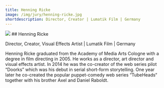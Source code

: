```yaml
---
title: Henning Ricke
image: /img/jury/henning-ricke.jpg
shortdescription: Director, Creator | Lumatik Film | Germany
---
```

<img src="/img/jury/henning-ricke.jpg">
## Henning Ricke

Director, Creator, Visual Effects Artist | Lumatik Film | Germany

Henning Ricke graduated from the Academy of Media Arts Cologne with a degree in film directing in 2005. He works as a director, art director and visual effects artist. In 2014 he was the co-creator of the web series pilot “Doorks” which was his debut in serial short-form storytelling. One year later he co-created the popular puppet-comedy web series “TubeHeads“ together with his brother Axel and Daniel Raboldt.


